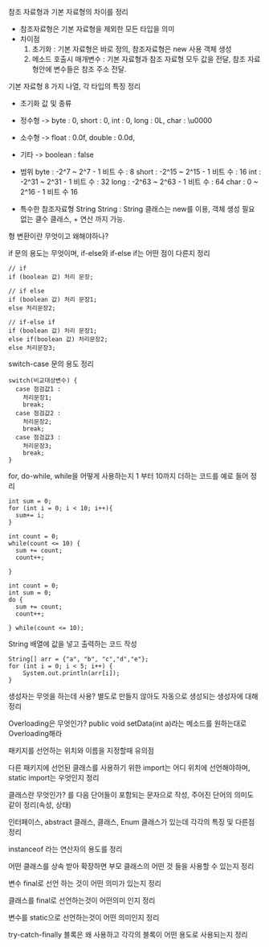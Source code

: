 참조 자료형과 기본 자료형의 차이를 정리

- 참조자료형은 기본 자료형을 제외한 모든 타입을 의미
- 차이점
  1. 초기화 : 기본 자료형은 바로 정의, 참조자료형은 new 사용 객체 생성
  2. 메소드 호출시 매개변수 : 기본 자료형과 참조 자료형 모두 값을 전달, 참조 자료형안에 변수들은 참조 주소 전달.

기본 자료형 8 가지 나열, 각 타입의 특징 정리

- 초기화 값 및 종류
- 정수형 -> byte  : 0, short : 0, int : 0, long : 0L, char : \u0000 
- 소수형 -> float : 0.0f, double : 0.0d, 
- 기타 -> boolean : false

- 범위 
  byte : -2^7 ~ 2^7 - 1 비트 수 : 8
  short : -2^15 ~ 2^15 - 1 비트 수 : 16
  int : -2^31 ~ 2^31 - 1 비트 수 : 32
  long : -2^63 ~ 2^63 - 1 비트 수 : 64
  char : 0 ~ 2^16 - 1 비트 수 16

- 특수한 참조자료형 String
  String : String 클래스는 new를 이용, 객체 생성 필요 없는 클수 클래스, + 연산 까지 가능.

형 변환이란 무엇이고 왜해야하나?

if 문의 용도는 무엇이며, if-else와 if-else if는 어떤 점이 다른지 정리

```
// if
if (boolean 값) 처리 문장;

// if else
if (boolean 값) 처리 문장1;
else 처리문장2;

// if-else if
if (boolean 값) 처리 문장1;
else if(boolean 값) 처리문장2;
else 처리문장3;
```

switch-case 문의 용도 정리

```
switch(비교대상변수) {
  case 점검값1 :
    처리문장1;
    break;
  case 점검값2 :
    처리문장2;
    break;
  case 점검값3 :
    처리문장3;
    break;
}
```

for, do-while, while을 어떻게 사용하는지 1 부터 10까지 더하는 코드를 예로 들어 정리

```
int sum = 0;
for (int i = 0; i < 10; i++){
  sum+= i;
}
```
```
int count = 0;
while(count <= 10) {
  sum += count;
  count++;

}
```
```
int count = 0;
int sum = 0;
do {
  sum += count;
  count++;
 
} while(count <= 10);

```

String 배열에 값을 넣고 출력하는 코드 작성

```
String[] arr = {"a", "b", "c","d","e"};
for (int i = 0; i < 5; i++) {
    System.out.println(arr[i]);
}
```

생성자는 무엇을 하는데 사용? 별도로 만들지 않아도 자동으로 생성되는 생성자에 대해 정리

Overloading은 무엇인가? public void setData(int a)라는 메소드를 원하는대로 Overloading해라

패키지를 선언하는 위치와 이름을 지정할때 유의점

다른 패키지에 선언된 클래스를 사용하기 위한 import는 어디 위치에 선언해야하며, static import는
우엇인지 정리

클래스란 무엇인가? 를 다음 단어들이 포함되는 문자으로 작성, 주어진 단어의 의미도 같이 정리(속성, 상태)

인터페이스, abstract 클래스, 클래스, Enum 클래스가 있는데 각각의 특징 및 다른점 정리

instanceof 라는 연산자의 용도를 정리

어떤 클래스를 상속 받아 확장하면 부모 클래스의 어떤 것 들을 사용할 수 있는지 정리

변수 final로 선언 하는 것이 어떤 의미가 있는지 정리

클래스를 final로 선언하는것이 어떤의미 인지 정리

변수를 static으로 선언하는것이 어떤 의미인지 정리

try-catch-finally 블록은 왜 사용하고 각각의 블록이 어떤 용도로 사용되는지 정리

